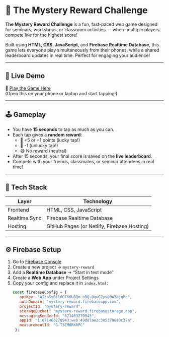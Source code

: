 # 🎰 The Mystery Reward Challenge

**The Mystery Reward Challenge** is a fun, fast-paced web game designed for seminars, workshops, or classroom activities — where multiple players compete *live* for the highest score!

Built using **HTML, CSS, JavaScript**, and **Firebase Realtime Database**, this game lets everyone play simultaneously from their phones, while a shared leaderboard updates in real time. Perfect for engaging your audience!

---

## 🚀 Live Demo
🔗 [Play the Game Here](https://caffeineinnovation.github.io/mystery-reward-challenge/)  
(Open this on your phone or laptop and start tapping!)

---

## 🕹️ Gameplay

- You have **15 seconds** to tap as much as you can.
- Each tap gives a **random reward**:
  - 🎉 +5 or +1 points (lucky tap!)
  - 😬 -1 (unlucky tap!)
  - 😅 No reward (neutral)
- After 15 seconds, your final score is saved on the **live leaderboard**.
- Compete with your friends, classmates, or seminar attendees in real time!

---

## 🧱 Tech Stack

| Layer | Technology |
|-------|-------------|
| Frontend | HTML, CSS, JavaScript |
| Realtime Sync | Firebase Realtime Database |
| Hosting | GitHub Pages (or Netlify, Firebase Hosting) |

---

## ⚙️ Firebase Setup

1. Go to [Firebase Console](https://console.firebase.google.com)
2. Create a new project → `mystery-reward`
3. Add a **Realtime Database** → “Start in test mode”
4. Create a **Web App** under Project Settings
5. Copy your config and replace it in `index.html`:
   ```js
   const firebaseConfig = {
      apiKey: "AIzaSyB1l0OT66U8Qm_o9Q-OqwG2yvQ0A2NjqMc",
      authDomain: "mystery-reward.firebaseapp.com",
      projectId: "mystery-reward",
      storageBucket: "mystery-reward.firebasestorage.app",
      messagingSenderId: "671463270943",
      appId: "1:671463270943:web:49d87ae2c3053788e8c32a",
      measurementId: "G-T3EM6RKRPC"
    };
